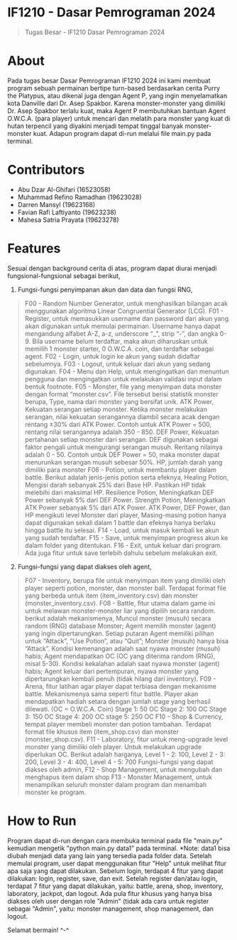 # IF1210 - Dasar Pemrograman 2024
> Tugas Besar - IF1210 Dasar Pemrograman 2024

# About
Pada tugas besar Dasar Pemrograman IF1210 2024 ini kami membuat program sebuah permainan bertipe turn-based berdasarkan cerita Purry the Platypus, atau dikenal juga dengan Agent P,  yang ingin menyelamatkan kota Danville dari Dr. Asep Spakbor. Karena monster-monster yang dimiliki Dr. Asep Spakbor terlalu kuat, maka Agent P membutuhkan bantuan Agent O.W.C.A. (para player) untuk mencari dan melatih para monster yang kuat di hutan terpencil yang diyakini menjadi tempat tinggal banyak monster-monster kuat. Adapun program dapat di-run melalui file main.py pada terminal.

# Contributors
- Abu Dzar Al-Ghifari (16523058)       
- Muhammad Refino Ramadhan (19623028)
- Darren Mansyl (19623168)
- Favian Rafi Laftiyanto (19623238)
- Mahesa Satria Prayata (19623278)

# Features
Sesuai dengan background cerita di atas, program dapat diurai menjadi fungsional-fungsional sebagai berikut,
1. Fungsi-fungsi penyimpanan akun dan data dan fungsi RNG,
> F00 - Random Number Generator, untuk menghasilkan bilangan acak menggunakan algoritma Linear Congruential Generator (LCG).
> F01 - Register, untuk memasukkan username dan password dari akun yang akan digunakan untuk memulai permainan. Username hanya dapat mengandung alfabet A-Z, a-z, underscore “_”, strip “-”, dan angka 0-9. Bila username belum terdaftar, maka akun diharuskan untuk memilih 1 monster starter, 0 O.W.C.A. coin, dan terdaftar sebagai agent.
> F02 - Login, untuk login ke akun yang sudah didaftar sebelumnya.
> F03 - Logout, untuk keluar dari akun yang sedang digunakan.
> F04 - Menu dan Help, untuk mengingatkan dan menuntun pengguna dan mengingatkan untuk melakukan validasi input dalam bentuk footnote.
> F05 - Monster, file yang menyimpan data monster dengan format “monster.csv”. File tersebut berisi statistik monster berupa,
Type, nama dari monster yang bersifat unik.
> ATK Power, Kekuatan serangan setiap monster. Ketika monster melakukan serangan, nilai kekuatan serangannya diambil secara acak dengan rentang ±30% dari ATK Power. Contoh untuk ATK Power = 500, rentang nilai serangannya adalah 350 - 850.
> DEF Power, Kekuatan pertahanan setiap monster dari serangan. DEF digunakan sebagai faktor pengali untuk mengurangi serangan musuh. Rentang nilainya adalah 0 - 50. Contoh untuk DEF Power = 50, maka monster dapat menurunkan serangan musuh sebesar 50%.
> HP, jumlah darah yang dimiliki para monster
> F06 - Potion, untuk membantu player dalam battle. Berikut adalah jenis-jenis potion serta efeknya,
> Healing Potion, Mengisi darah sebanyak 25% dari Base HP. Pastikan HP tidak melebihi dari maksimal HP.
> Resilience Potion, Meningkatkan DEF Power sebanyak 5% dari DEF Power.
> Strength Potion, Meningkatkan ATK Power sebanyak 5% dari ATK Power.
> ATK Power, DEF Power, dan HP mengikuti level Monster dari player, Masing-masing potion hanya dapat digunakan sekali dalam 1 battle dan efeknya hanya berlaku hingga battle itu selesai. 
> F14 - Load, untuk masuk kembali ke akun yang sudah terdaftar.
> F15 - Save, untuk menyimpan progress akun ke dalam folder yang ditentukan.
> F16 - Exit, untuk keluar dari program. Ada juga fitur untuk save terlebih dahulu sebelum melakukan exit.
2. Fungsi-fungsi yang dapat diakses oleh agent,
> F07 - Inventory, berupa file untuk menyimpan item yang dimiliki oleh player seperti potion, monster, dan monster ball. Terdapat format file yang berbeda untuk item (item_inventory.csv) dan monster (monster_inventory.csv).
> F08 - Battle, fitur utama dalam game ini untuk melawan monster-monster liar yang dipilih secara random. berikut adalah mekanismenya,
Muncul monster (musuh) secara random (RNG) database Monster; Agent memilih monster (agent) yang ingin dipertarungkan.
> Setiap putaran Agent memiliki pilihan untuk “Attack”, “Use Potion”, atau “Quit”; Monster (musuh) hanya bisa “Attack”.
> Kondisi kemenangan adalah saat nyawa monster (musuh) habis; Agent mendapatkan OC (OC yang diterima random (RNG), misal 5-30).
> Kondisi kekalahan adalah saat nyawa monster (agent) habis; Agent keluar dari pertempuran, nyawa monster yang dipertarungkan kembali penuh (tidak hilang dari inventory).
> F09 - Arena, fitur latihan agar player dapat terbiasa dengan mekanisme battle. Mekanismenya sama seperti fitur battle. Player akan mendapatkan hadiah setara dengan jumlah stage yang berhasil dilewati. (OC = O.W.C.A. Coin)
Stage 1: 50 OC
Stage 2: 100 OC
Stage 3: 150 OC
Stage 4: 200 OC
stage 5: 250 OC
> F10 - Shop & Currency, tempat player membeli monster dan potion tambahan. Terdapat format file khusus item (item_shop.csv) dan monster (monster_shop.csv).
> F11 - Laboratory, fitur untuk meng-upgrade level monster yang dimiliki oleh player. Untuk melakukan upgrade diperlukan OC. Berikut adalah harganya,
Level 1 - 2: 100,
Level 2 - 3: 200,
Level 3 - 4: 400,
Level 4 - 5: 700
Fungsi-fungsi yang dapat diakses oleh admin,
> F12 - Shop Management, untuk mengubah dan menghapus item dalam shop
> F13 - Monster Management, untuk menampilkan seluruh monster dalam program dan menambah monster ke program.

# How to Run 
Program dapat di-run dengan cara membuka terminal pada file "main.py" kemudian mengetik "python main.py data1" pada terminal. *Note: data1 bisa diubah menjadi data yang lain yang tersedia pada folder data.
Setelah memulai program, user dapat menggunakan fitur "Help" untuk melihat fitur apa saja yang dapat dilakukan.
Sebelum login, terdapat 4 fitur yang dapat dilakukan: login, register, save, dan exit.
Setelah register dan/atau login, terdapat 7 fitur yang dapat dilakukan, yaitu: battle, arena, shop, inventory, laboratory, jackpot, dan logout.
Ada pula fitur khusus yang hanya bisa diakses oleh user dengan role "Admin" (tidak ada cara untuk register sebagai "Admin", yaitu: monster management, shop management, dan logout.

Selamat bermain! ^-^
